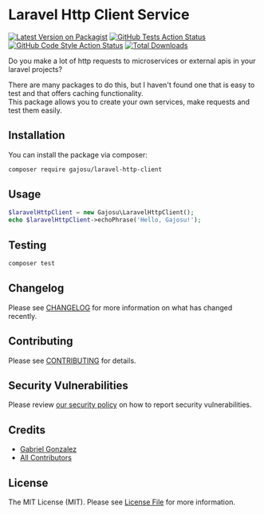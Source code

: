 # Laravel Http Client Service

[![Latest Version on Packagist](https://img.shields.io/packagist/v/gajosu/laravel-http-client.svg?style=flat-square)](https://packagist.org/packages/gajosu/laravel-http-client)
[![GitHub Tests Action Status](https://img.shields.io/github/workflow/status/gajosu/laravel-http-client/run-tests?label=tests)](https://github.com/gajosu/laravel-http-client/actions?query=workflow%3Arun-tests+branch%3Amain)
[![GitHub Code Style Action Status](https://img.shields.io/github/workflow/status/gajosu/laravel-http-client/Check%20&%20fix%20styling?label=code%20style)](https://github.com/gajosu/laravel-http-client/actions?query=workflow%3A"Check+%26+fix+styling"+branch%3Amain)
[![Total Downloads](https://img.shields.io/packagist/dt/gajosu/laravel-http-client.svg?style=flat-square)](https://packagist.org/packages/gajosu/laravel-http-client)

Do you make a lot of http requests to microservices or external apis in your laravel projects?

There are many packages to do this, but I haven't found one that is easy to test and that offers caching functionality.<br>
This package allows you to create your own services, make requests and test them easily.


## Installation

You can install the package via composer:

```bash
composer require gajosu/laravel-http-client
```

## Usage

```php
$laravelHttpClient = new Gajosu\LaravelHttpClient();
echo $laravelHttpClient->echoPhrase('Hello, Gajosu!');
```

## Testing

```bash
composer test
```

## Changelog

Please see [CHANGELOG](CHANGELOG.md) for more information on what has changed recently.

## Contributing

Please see [CONTRIBUTING](https://github.com/gajosu/.github/blob/main/CONTRIBUTING.md) for details.

## Security Vulnerabilities

Please review [our security policy](../../security/policy) on how to report security vulnerabilities.

## Credits

- [Gabriel Gonzalez](https://github.com/gajosu)
- [All Contributors](../../contributors)

## License

The MIT License (MIT). Please see [License File](LICENSE.md) for more information.
